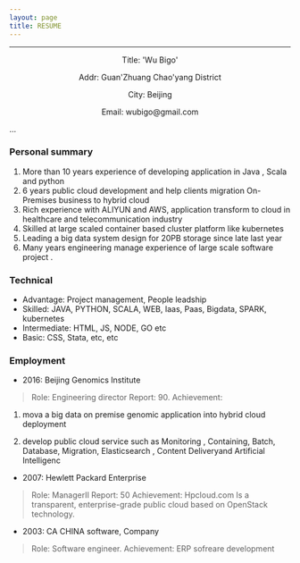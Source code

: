 ```yaml
---
layout: page
title: RESUME
---
```




---
<p align="center">Title: 'Wu Bigo'</p>
<p align="center">Addr: Guan'Zhuang Chao'yang District</p>
<p align="center">City: Beijing</p>
<p align="center">Email: wubigo@gmail.com</p>

...

### Personal summary

>
1. More than 10 years experience of developing application in Java , Scala and python
2. 6 years public cloud development  and help clients migration On-Premises business to hybrid cloud
3. Rich experience with ALIYUN and AWS, application transform to cloud in healthcare and telecommunication industry
4. Skilled at large scaled container based cluster platform like kubernetes
5. Leading a big data system design for 20PB storage since late last year
6. Many years engineering manage experience of large scale software project
.


### Technical

- Advantage: Project management, People leadship
- Skilled: JAVA, PYTHON, SCALA, WEB, Iaas, Paas, Bigdata, SPARK, kubernetes
- Intermediate: HTML, JS, NODE, GO etc
- Basic: CSS, Stata, etc, etc

### Employment

- 2016: Beijing Genomics Institute

> Role: Engineering director
> Report: 90.
> Achievement:
1. mova a big data on premise genomic application into hybrid cloud deployment

2. develop public cloud service such as Monitoring , Containing, Batch, Database, Migration, Elasticsearch , Content Deliveryand Artificial Intelligenc

- 2007: Hewlett Packard Enterprise

> Role: ManagerII
> Report: 50
> Achievement:
Hpcloud.com Is a transparent, enterprise-grade public cloud based on OpenStack technology.

- 2003: CA CHINA software, Company

> Role: Software engineer.
> Achievement: ERP sofreare development
